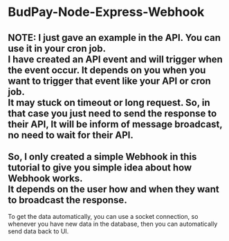 # BudPay-Node-Express-Webhook
## NOTE: I just gave an example in the API. You can use it in your cron job. <br> I have created an API event and will trigger when the event occur. It depends on you when you want to trigger that event like your API or cron job. <br> It may stuck on timeout or long request. So, in that case you just need to send the response to their API, It will be inform of message broadcast, no need to wait for their API. <br><br> So, I only created a simple Webhook in this tutorial to give you simple idea about how Webhook works. <br> It depends on the user how and when they want to broadcast the response.

To get the data automatically, you can use a socket connection, so whenever you have new data in the database, then you can automatically send data back to UI.
